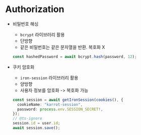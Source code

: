 # Authorization

- 비밀번호 해싱

  - `bcrypt` 라이브러리 활용
  - 단방향
  - 같은 비밀번호는 같은 문자열을 반환. 복호화 X

  ```ts
  const hashedPassword = await bcrypt.hash(password, 12);
  ```

- 쿠키 암호화

  - `iron-session` 라이브러리 활용
  - 양방향
  - 사용자 정보를 암호화 -> 복호화 가능

  ```ts
  const session = await getIronSession(cookies(), {
    cookieName: "karrot-session",
    password: process.env.SESSION_SECRET!,
  });
  // @ts-ignore
  session.id = user.id;
  await session.save();
  ```
